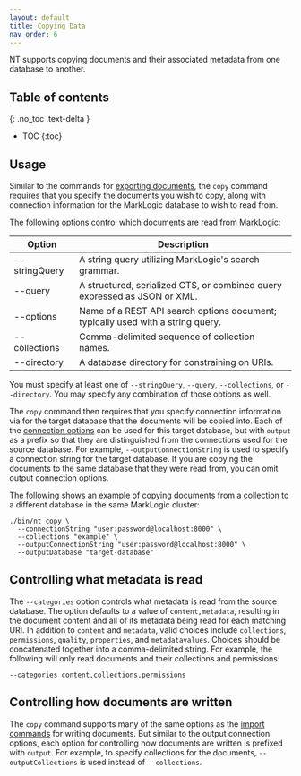 ```yaml
---
layout: default
title: Copying Data
nav_order: 6
---
```


NT supports copying documents and their associated metadata from one database to another.

## Table of contents
{: .no_toc .text-delta }

- TOC
{:toc}

## Usage

Similar to the commands for [exporting documents](export/export-documents.md), the `copy` command requires that you 
specify the documents you wish to copy, along with connection information for the MarkLogic database to wish to read
from.

The following options control which documents are read from MarkLogic:

| Option | Description | 
| --- |--- |
| --stringQuery | A string query utilizing MarkLogic's search grammar. |
| --query | A structured, serialized CTS, or combined query expressed as JSON or XML. |
| --options | Name of a REST API search options document; typically used with a string query. |
| --collections | Comma-delimited sequence of collection names. |
| --directory | A database directory for constraining on URIs. |

You must specify at least one of `--stringQuery`, `--query`, `--collections`, or `--directory`. You may specify any
combination of those options as well.

The `copy` command then requires that you specify connection information via for the target database that the documents
will be copied into. Each of the [connection options](common-options.md) can be used for this target database, but with
`output` as a prefix so that they are distinguished from the connections used for the source database. For example, 
`--outputConnectionString` is used to specify a connection string for the target database. If you are copying the documents
to the same database that they were read from, you can omit output connection options.

The following shows an example of copying documents from a collection to a different database in the same MarkLogic 
cluster:

```
./bin/nt copy \
  --connectionString "user:password@localhost:8000" \
  --collections "example" \
  --outputConnectionString "user:password@localhost:8000" \
  --outputDatabase "target-database"
```

## Controlling what metadata is read

The `--categories` option controls what metadata is read from the source database. The option defaults to a value of 
`content,metadata`, resulting in the document content and all of its metadata being read for each matching URI. 
In addition to `content` and `metadata`, valid choices include `collections`, `permissions`, `quality`, `properties`, 
and `metadatavalues`. Choices should be concatenated together into a comma-delimited string. For example, the 
following will only read documents and their collections and permissions:

    --categories content,collections,permissions

## Controlling how documents are written

The `copy` command supports many of the same options as the [import commands](import/common-import-features.md) for 
writing documents. But similar to the output connection options, each option for controlling how documents are written
is prefixed with `output`. For example, to specify collections for the documents, `--outputCollections` is used instead
of `--collections`.
